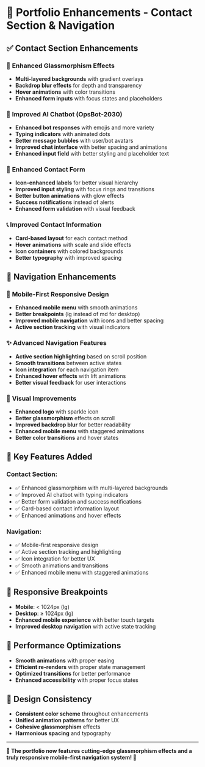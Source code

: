 # 🚀 Portfolio Enhancements - Contact Section & Navigation

## ✅ **Contact Section Enhancements**

### 🎨 **Enhanced Glassmorphism Effects**
- **Multi-layered backgrounds** with gradient overlays
- **Backdrop blur effects** for depth and transparency
- **Hover animations** with color transitions
- **Enhanced form inputs** with focus states and placeholders

### 🤖 **Improved AI Chatbot (OpsBot-2030)**
- **Enhanced bot responses** with emojis and more variety
- **Typing indicators** with animated dots
- **Better message bubbles** with user/bot avatars
- **Improved chat interface** with better spacing and animations
- **Enhanced input field** with better styling and placeholder text

### 📝 **Enhanced Contact Form**
- **Icon-enhanced labels** for better visual hierarchy
- **Improved input styling** with focus rings and transitions
- **Better button animations** with glow effects
- **Success notifications** instead of alerts
- **Enhanced form validation** with visual feedback

### 📞 **Improved Contact Information**
- **Card-based layout** for each contact method
- **Hover animations** with scale and slide effects
- **Icon containers** with colored backgrounds
- **Better typography** with improved spacing

## 📱 **Navigation Enhancements**

### 🎯 **Mobile-First Responsive Design**
- **Enhanced mobile menu** with smooth animations
- **Better breakpoints** (lg instead of md for desktop)
- **Improved mobile navigation** with icons and better spacing
- **Active section tracking** with visual indicators

### ✨ **Advanced Navigation Features**
- **Active section highlighting** based on scroll position
- **Smooth transitions** between active states
- **Icon integration** for each navigation item
- **Enhanced hover effects** with lift animations
- **Better visual feedback** for user interactions

### 🎨 **Visual Improvements**
- **Enhanced logo** with sparkle icon
- **Better glassmorphism** effects on scroll
- **Improved backdrop blur** for better readability
- **Enhanced mobile menu** with staggered animations
- **Better color transitions** and hover states

## 🌟 **Key Features Added**

### Contact Section:
- ✅ Enhanced glassmorphism with multi-layered backgrounds
- ✅ Improved AI chatbot with typing indicators
- ✅ Better form validation and success notifications
- ✅ Card-based contact information layout
- ✅ Enhanced animations and hover effects

### Navigation:
- ✅ Mobile-first responsive design
- ✅ Active section tracking and highlighting
- ✅ Icon integration for better UX
- ✅ Smooth animations and transitions
- ✅ Enhanced mobile menu with staggered animations

## 🎯 **Responsive Breakpoints**

- **Mobile**: < 1024px (lg)
- **Desktop**: ≥ 1024px (lg)
- **Enhanced mobile experience** with better touch targets
- **Improved desktop navigation** with active state tracking

## 🚀 **Performance Optimizations**

- **Smooth animations** with proper easing
- **Efficient re-renders** with proper state management
- **Optimized transitions** for better performance
- **Enhanced accessibility** with proper focus states

## 🎨 **Design Consistency**

- **Consistent color scheme** throughout enhancements
- **Unified animation patterns** for better UX
- **Cohesive glassmorphism** effects
- **Harmonious spacing** and typography

---

**🎊 The portfolio now features cutting-edge glassmorphism effects and a truly responsive mobile-first navigation system! 🎊** 
